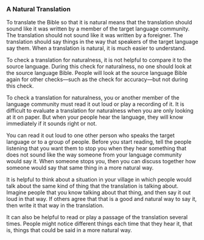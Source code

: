 
### A Natural Translation

To translate the Bible so that it is natural means that the translation should sound like it was written by a member of the target language community.  The translation should not sound like it was written by a foreigner. The translation should say things in the way that speakers of the target language say them. When a translation is natural, it is much easier to understand.

To check a translation for naturalness, it is not helpful to compare it to the source language. During this check for naturalness, no one should look at the source language Bible. People will look at the source language Bible again for other checks––such as the check for accuracy––but not during this check.

To check a translation for naturalness, you or another member of the language community must read it out loud or play a recording of it. It is difficult to evaluate a translation for naturalness when you are only looking at it on paper. But when your people hear the language, they will know immediately if it sounds right or not. 

You can read it out loud to one other person who speaks the target language or to a group of people. Before you start reading, tell the people listening that you want them to stop you when they hear something that does not sound like the way someone from your language community would say it. When someone stops you, then you can discuss together how someone would say that same thing in a more natural way.

It is helpful to think about a situation in your village in which people would talk about the same kind of thing that the translation is talking about. Imagine people that you know talking about that thing, and then say it out loud in that way. If others agree that that is a good and natural way to say it, then write it that way in the translation.

It can also be helpful to read or play a passage of the translation several times. People might notice different things each time that they hear it, that is, things that could be said in a more natural way.